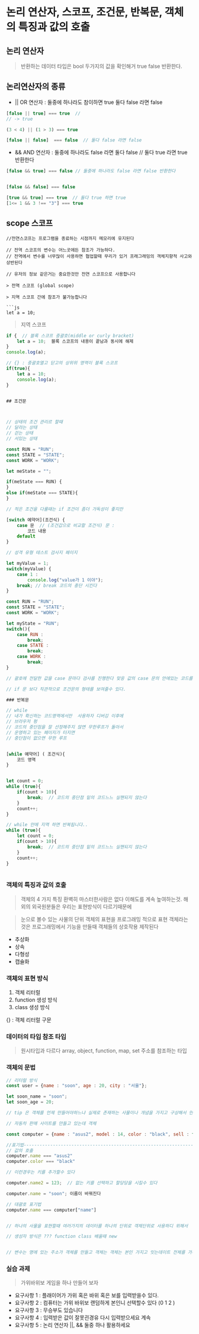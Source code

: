# 논리 연산자, 스코프, 조건문, 반복문, 객체의 특징과 값의 호출

## 논리 연산자 

> 반환하는 데이터 타입은 bool
> 두가지의 값을 확인해거 true false 반환한다.

## 논리연산자의 종류
-  ||  OR   연산자  : 둘중에 하나라도 참이하면 true 둘다 false 라면 false

```js
[false || true] === true  //  
// -> true

(3 < 4) || (1 > 3) === true

[false || false]  === false  // 둘다 false 라면 false

```

-  &&  AND  연산자  :  둘중에 하나라도 false 라면 둘다  false  //  둘다 true 라면 true 반환한다

``` js
[false && true] === false // 둘중에 하나라도 false 라면 false 반환한다


[false && false] === false

[true && true] === true  // 둘다 true 하면 true 
[1<= 1 && 3 !== "3"] === true

```

## scope 스코프
```
//전연스코프는 프로그램을 종료하는 시점까지 메모리에 유지된다

// 전역 스코프의 변수는 어느곳에든 참조가 가능하다.
// 전역에서 변수를 너무많이 사용하면 협업할때 무리가 있거 프래그래밍의 객체지향적 사고와 상반된다

// 유저의 정보 같은거는 중요한것만 전연 스코프으로 사용합니다

> 전역 스코프 (global scope)

> 지역 스코프 간에 참조가 불가능합니다

```js
let a = 10;
```

> 지역 스코프 

```js
if {  // 블록 스코프 중괄호(middle or curly bracket)
    let a = 10;  블록 스코프의 내용이 끝남과 동시에 해제
}
console.log(a);

// {} : 중괄호열고 닫고의 상위위 영역이 블록 스코프
if(true){
    let a = 10;
    console.log(a);
}


## 조건문



// 상태의 조건 관리르 할때 
// 달라는 상태
// 걷는 상태
// 서있는 상태

const RUN = "RUN";
const STATE = "STATE";
const WORK = "WORK";

let meState = "";

if(meState === RUN) {
}
else if(meState === STATE){
}

// 적은 조건을 다룰때는 if 조건이 좀더 가독성이 좋지만

[switch 예약어](조건식) {
    case 문  // (조건갑으로 비교할 조건식) 문 :
        코드 내용
    default
}

// 성격 유형 테스트 검사지 페이지

let myValue = 1;
switch(myValue) {
    case 1 :
        console.log("value가 1 이야");
    break; // break 코드의 충단 시킨다
}

const RUN = "RUN";
const STATE = "STATE";
const WORK = "WORK";

let myState = "RUN";
switch(){
    case RUN :
        break;
    case STATE :
        break;
    case WORK :
        break;
}

// 괄호에 전달한 값을 case 문마다 검사를 진행한다 맞응 값의 case 문의 안에있는 코드를 실행한다.

// if 문 보다 직관적으로 조건문의 형태를 보여줄수 있다.

### 반복문 

``` 
```js
// while
// 내가 확신하는 코드영역에서만  사용하자 디버깅 이후에
// 브라우저 펑
// 코드의 중단점을 잘 선정해주지 않면 무한루프가 돌아서 
// 운영하고 있는 페이지가 터지면
// 중단점이 없으면 무한 루프


[while 예약어] ( 조건식){
    코드 영역
}


let count = 0;
while (true){
    if(count > 10){
        break;  // 코드의 중단점 밑의 코드느느 실핸되지 않는다
    }
    count++;
}

// while 안에 지역 하면 반복됩니다..
while (true){
    let count = 0;
    if(count > 10){
        break;  // 코드의 중단점 밑의 코드느느 실핸되지 않는다
    }
    count++;
}



```

### 객체의 특징과 값의 호출 

> 객체의 4 가지 특징
> 환벽히 마스터한사람은 없다 이해도를 계속 높여하는것.
> 해외의 외국원분들은 우리는 표현방식이 다르기때문에

> 눈으로 볼수 있는 사물의 단위
> 객체의 표현을 프로그래밍 적으로 표현
> 객체라는 것은 프로그래밍에서 기능을 만들때 객체들의 상호작용 제작된다

- 추상화  
- 상속    
- 다형성
- 캡슐화


### 객체의 표현 방식

1. 객체 리터럴
2. function 생성 방식
3. class 생성 방식

{} : 객체 리터럴 구문

### 데이터의 타입 참조 타입

> 원시타입과 다르다
> array, object, function, map, set 
> 주소를 참조하는 타입


### 객체의 문법
```js
// 리터럴 방식
const user = {name : "soon", age : 20, city : "서울"};

let soon_name = "soon";
let soon_age = 20;

// tip 은 객체를 언제 만들어야하느냐 실제로 존재하는 사물이나 개념을 가지고 구상해서 만들때 사물의 단뉘를 표현할때

// 자동차 판매 사이트를 만들고 있는데 객체

const computer = {name : "asus2", model : 14, color : "black", sell : false, price : 100}

//표기법-------------------------------------------------------------------------
// 값의 호출
computer.name === "asus2"
computer.color === "black"

// 이런경우는 키를 추가할수 있다

computer.name2 = 123;  // 없는 키를 선택하고 할당당을 시킬수 있다 

computer.name = "soon"; 이름이 바꿔진다

// 대괄호 표기법
computer.name === computer["name"]


// 하나의 사물을 표현할때 여러가지의 데이터를 하나의 단위로 객체단위로 사용하디 위해서

// 생성자 방식은 ??? function class 배울때 new


// 변수는 명에 있는 주소가 객체를 만들고 객체는 객체는 본인 가지고 잇는데이트 전체를 가루키고있다

```

### 실습 과제

> 가위바위보 게임을 하나 만들어 보자

- 요구사항 1 : 플래이어가 가위 혹은 바위 혹은 보를 입력받을수 있다.
- 요구사항 2 : 컴퓨터는 가위 바위보 랜덤하게 본인니 선택할수 있다 (0 1 2 )
- 요구사항 3 : 무승부도 있습니다
- 요구사항 4 : 입력받은 값이 잘못괸경유 다시 입력받으세요 계속
- 요구사항 5 : 논리 연산자 ||, && 둘중 하나 활용하세요